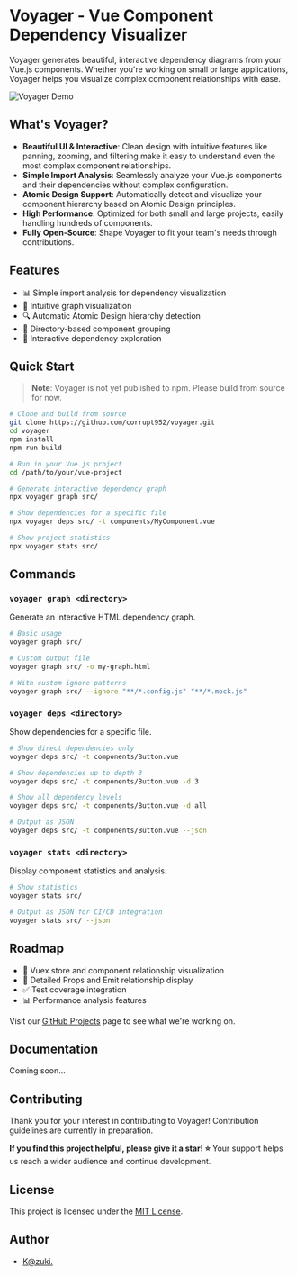 # Voyager - Vue Component Dependency Visualizer

Voyager generates beautiful, interactive dependency diagrams from your Vue.js components. Whether you're working on small or large applications, Voyager helps you visualize complex component relationships with ease.

![Voyager Demo](./docs/assets/demo.gif)

## What's Voyager?

- **Beautiful UI & Interactive**: Clean design with intuitive features like panning, zooming, and filtering make it easy to understand even the most complex component relationships.
- **Simple Import Analysis**: Seamlessly analyze your Vue.js components and their dependencies without complex configuration.
- **Atomic Design Support**: Automatically detect and visualize your component hierarchy based on Atomic Design principles.
- **High Performance**: Optimized for both small and large projects, easily handling hundreds of components.
- **Fully Open-Source**: Shape Voyager to fit your team's needs through contributions.

## Features

- 📊 Simple import analysis for dependency visualization
- 🎨 Intuitive graph visualization
- 🔍 Automatic Atomic Design hierarchy detection
- 📁 Directory-based component grouping
- 🔄 Interactive dependency exploration

## Quick Start

> **Note**: Voyager is not yet published to npm. Please build from source for now.

```bash
# Clone and build from source
git clone https://github.com/corrupt952/voyager.git
cd voyager
npm install
npm run build

# Run in your Vue.js project
cd /path/to/your/vue-project

# Generate interactive dependency graph
npx voyager graph src/

# Show dependencies for a specific file
npx voyager deps src/ -t components/MyComponent.vue

# Show project statistics
npx voyager stats src/
```

## Commands

### `voyager graph <directory>`
Generate an interactive HTML dependency graph.

```bash
# Basic usage
voyager graph src/

# Custom output file
voyager graph src/ -o my-graph.html

# With custom ignore patterns
voyager graph src/ --ignore "**/*.config.js" "**/*.mock.js"
```

### `voyager deps <directory>`
Show dependencies for a specific file.

```bash
# Show direct dependencies only
voyager deps src/ -t components/Button.vue

# Show dependencies up to depth 3
voyager deps src/ -t components/Button.vue -d 3

# Show all dependency levels
voyager deps src/ -t components/Button.vue -d all

# Output as JSON
voyager deps src/ -t components/Button.vue --json
```

### `voyager stats <directory>`
Display component statistics and analysis.

```bash
# Show statistics
voyager stats src/

# Output as JSON for CI/CD integration
voyager stats src/ --json
```

## Roadmap

- 🔄 Vuex store and component relationship visualization
- 📝 Detailed Props and Emit relationship display
- ✅ Test coverage integration
- 📊 Performance analysis features

Visit our [GitHub Projects](https://github.com/corrupt952/voyager/projects) page to see what we're working on.

## Documentation

Coming soon...

## Contributing

Thank you for your interest in contributing to Voyager!
Contribution guidelines are currently in preparation.

**If you find this project helpful, please give it a star! ⭐**
Your support helps us reach a wider audience and continue development.

## License

This project is licensed under the [MIT License](./LICENSE).

## Author

- [K@zuki.](https://zuki.dev)
